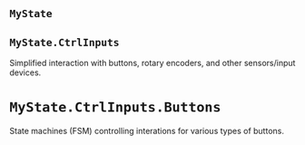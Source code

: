 ## `MyState`
<!----------------------------------------------------------------------------->

## `MyState.CtrlInputs`
<!----------------------------------------------------------------------------->
Simplified interaction with buttons, rotary encoders, and other sensors/input devices.

# `MyState.CtrlInputs.Buttons`
<!----------------------------------------------------------------------------->
State machines (FSM) controlling interations for various types of buttons.
